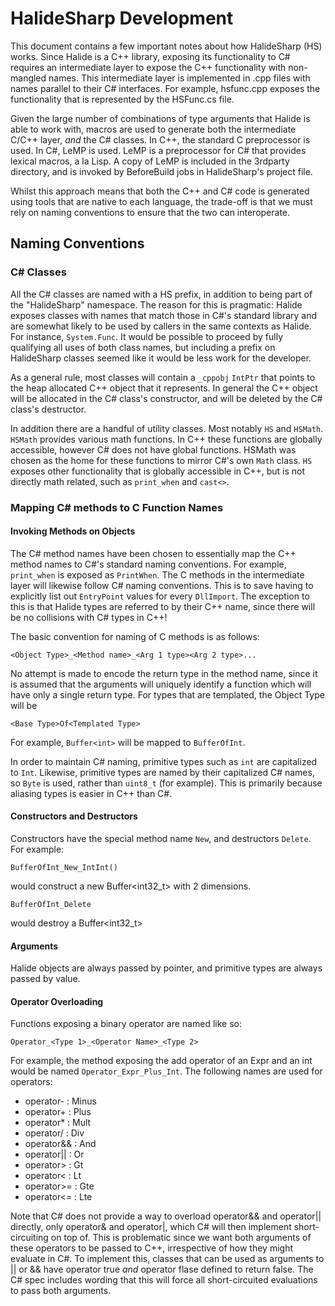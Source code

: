 # HalideSharp Development

This document contains a few important notes about how HalideSharp (HS) works. Since Halide is a C++ library, exposing
its functionality to C# requires an intermediate layer to expose the C++ functionality with non-mangled names. This
intermediate layer is implemented in .cpp files with names parallel to their C# interfaces. For example, hsfunc.cpp
exposes the functionality that is represented by the HSFunc.cs file.

Given the large number of combinations of type arguments that Halide is able to work with, macros are used to generate
both the intermediate C/C++ layer, *and* the C# classes. In C++, the standard C preprocessor is used. In C#, LeMP is
used. LeMP is a preprocessor for C# that provides lexical macros, a la Lisp. A copy of LeMP is included in the 3rdparty
directory, and is invoked by BeforeBuild jobs in HalideSharp's project file.

Whilst this approach means that both the C++ and C# code is generated using tools that are native to each language, the
trade-off is that we must rely on naming conventions to ensure that the two can interoperate.

## Naming Conventions

### C# Classes

All the C# classes are named with a HS prefix, in addition to being part of the "HalideSharp" namespace. The reason for
this is pragmatic: Halide exposes classes with names that match those in C#'s standard library and are somewhat likely
to be used by callers in the same contexts as Halide. For instance, `System.Func`. It would be possible to proceed by
fully qualifying all uses of both class names, but including a prefix on HalideSharp classes seemed like it would be
less work for the developer.

As a general rule, most classes will contain a `_cppobj` `IntPtr` that points to the heap allocated C++ object that it
represents. In general the C++ object will be allocated in the C# class's constructor, and will be deleted by the C#
class's destructor.

In addition there are a handful of utility classes. Most notably `HS` and `HSMath`. `HSMath` provides various math
functions. In C++ these functions are globally accessible, however C# does not have global functions. HSMath was chosen
as the home for these functions to mirror C#'s own `Math` class. `HS` exposes other functionality that is globally
accessible in C++, but is not directly math related, such as `print_when` and `cast<>`.

### Mapping C# methods to C Function Names

#### Invoking Methods on Objects

The C# method names have been chosen to essentially map the C++ method names to C#'s standard naming conventions. For
example, `print_when` is exposed as `PrintWhen`. The C methods in the intermediate layer will likewise follow C# naming
conventions. This is to save having to explicitly list out `EntryPoint` values for every `DllImport`. The exception to
this is that Halide types are referred to by their C++ name, since there will be no collisions with C# types in C++!

The basic convention for naming of C methods is as follows:

    <Object Type>_<Method name>_<Arg 1 type><Arg 2 type>...

No attempt is made to encode the return type in the method name, since it is assumed that the arguments will uniquely
identify a function which will have only a single return type. For types that are templated, the Object Type will be

    <Base Type>Of<Templated Type>

For example, `Buffer<int>` will be mapped to `BufferOfInt`.

In order to maintain C# naming, primitive types such as `int` are capitalized to `Int`. Likewise, primitive types are
named by their capitalized C# names, so `Byte` is used, rather than `uint8_t` (for example). This is primarily because
aliasing types is easier in C++ than C#.

#### Constructors and Destructors

Constructors have the special method name `New`, and destructors `Delete`. For example:

    BufferOfInt_New_IntInt()

would construct a new Buffer<int32_t> with 2 dimensions.

    BufferOfInt_Delete

would destroy a Buffer<int32_t>

#### Arguments

Halide objects are always passed by pointer, and primitive types are always passed by value.

#### Operator Overloading

Functions exposing a binary operator are named like so:

    Operator_<Type 1>_<Operator Name>_<Type 2>

For example, the method exposing the add operator of an Expr and an int would be named `Operator_Expr_Plus_Int`. The
following names are used for operators:

* operator- : Minus
* operator+ : Plus
* operator* : Mult
* operator/ : Div
* operator&& : And
* operator|| : Or
* operator> : Gt
* operator< : Lt
* operator>= : Gte
* operator<= : Lte

Note that C# does not provide a way to overload operator&& and operator|| directly, only operator& and operator|, which
C# will then implement short-circuiting on top of. This is problematic since we want both arguments of these operators
to be passed to C++, irrespective of how they might evaluate in C#. To implement this, classes that can be used as
arguments to || or && have operator true *and* operator flase defined to return false. The C# spec includes wording
that this will force all short-circuited evaluations to pass both arguments.
